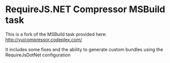 ﻿RequireJS.NET Compressor MSBuild task
=====================================

This is a fork of the MSBuild task provided here: http://yuicompressor.codeplex.com/

It includes some fixes and the ability to generate custom bundles using the RequireJsDotNet configuration